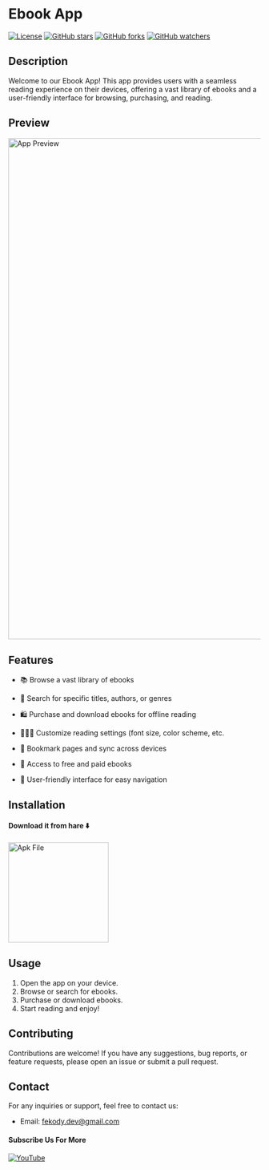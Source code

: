 # Ebook App

[![License](https://img.shields.io/badge/license-MIT-blue.svg)](LICENSE)
[![GitHub stars](https://img.shields.io/github/stars/YourUsername/YourRepository?style=social)](https://github.com/Flutter-Ebook-App/YourRepository/stargazers)
[![GitHub forks](https://img.shields.io/github/forks/YourUsername/YourRepository?style=social)](https://github.com/YourUsername/Flutter-Ebook-App/network)
[![GitHub watchers](https://img.shields.io/github/watchers/YourUsername/YourRepository?style=social)](https://github.com/YourUsername/Flutter-Ebook-App/watchers)


## Description

Welcome to our Ebook App! This app provides users with a seamless reading experience on their devices, offering a vast library of ebooks and a user-friendly interface for browsing, purchasing, and reading.

## Preview

<img src="https://cdn.uistore.design/assets/images/book-grocer-ui-kit-for-adobe-xd.webp" alt="App Preview" width="1000">


## Features

- 📚 Browse a vast library of ebooks
- 🔎 Search for specific titles, authors, or genres
- 🛍️ Purchase and download ebooks for offline reading
- 🧑🏽‍💻 Customize reading settings (font size, color scheme, etc.

- 📌 Bookmark pages and sync across devices
- 📕 Access to free and paid ebooks
- 📱 User-friendly interface for easy navigation

## Installation

#### Download it from hare ⬇️

<img src="https://github.com/md-durjoy/Flutter-Ebook-App/assets/161208708/6240e0f7-945c-4d72-80e6-6d25734c2e7c" alt="Apk File" width="200" >


## Usage

1. Open the app on your device.
2. Browse or search for ebooks.
3. Purchase or download ebooks.
4. Start reading and enjoy!

## Contributing

Contributions are welcome! If you have any suggestions, bug reports, or feature requests, please open an issue or submit a pull request.

## Contact

For any inquiries or support, feel free to contact us:

- Email: fekody.dev@gmail.com

#### Subscribe Us For More
[![YouTube](https://img.shields.io/badge/YouTube-FF0000?style=for-the-badge&logo=youtube&logoColor=white)](https://www.youtube.com/channel/UC8xaTH9O8H1hrLHZ78Kntwg)
